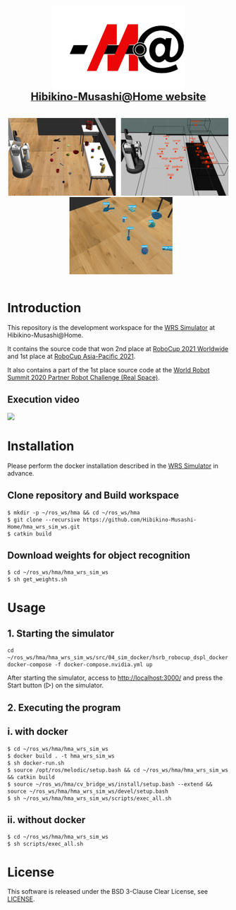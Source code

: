 <div align="center">
  <img src="resources/hma_logo.png" width="300"/>
  <div align="center">
    <a href="https://www.brain.kyutech.ac.jp/~hma/">
      <b><font size="5">Hibikino-Musashi@Home website</font></b>
    </a>
  </div><br><br>
  <img src="resources/mapping.png" width="500"/>&nbsp;&nbsp;
  <img src="resources/yolact.gif" width="234"/>
</div>
<br>

# Introduction
This repository is the development workspace for the [WRS Simulator](https://github.com/hsr-project/tmc_wrs_docker) at Hibikino-Musashi@Home.

It contains the source code that won 2nd place at [RoboCup 2021 Worldwide](https://athome.robocup.org/rc2021/) and 1st place at [RoboCup Asia-Pacific 2021](https://robocupap.org/robocuphome/).

It also contains a part of the 1st place source code at the [World Robot Summit 2020 Partner Robot Challenge (Real Space)](https://wrs.nedo.go.jp/wrs2020/challenge/service/partner.html).

## Execution video
[![](https://img.youtube.com/vi/DRKtSZEgaNQ/0.jpg)](https://www.youtube.com/watch?v=DRKtSZEgaNQ)

# Installation
Please perform the docker installation described in the [WRS Simulator](https://github.com/hsr-project/tmc_wrs_docker) in advance.

## Clone repository and Build workspace
```
$ mkdir -p ~/ros_ws/hma && cd ~/ros_ws/hma
$ git clone --recursive https://github.com/Hibikino-Musashi-Home/hma_wrs_sim_ws.git
$ catkin build
```

## Download weights for object recognition 
```
$ cd ~/ros_ws/hma/hma_wrs_sim_ws
$ sh get_weights.sh
```

# Usage
## 1. Starting the simulator
```
cd ~/ros_ws/hma/hma_wrs_sim_ws/src/04_sim_docker/hsrb_robocup_dspl_docker
docker-compose -f docker-compose.nvidia.yml up
```
After starting the simulator, access to [http://localhost:3000/](http://localhost:3000/) and press the Start button (▷) on the simulator.

## 2. Executing the program
## i. with docker
```
$ cd ~/ros_ws/hma/hma_wrs_sim_ws
$ docker build . -t hma_wrs_sim_ws
$ sh docker-run.sh
$ source /opt/ros/melodic/setup.bash && cd ~/ros_ws/hma/hma_wrs_sim_ws && catkin build
$ source ~/ros_ws/hma/cv_bridge_ws/install/setup.bash --extend && source ~/ros_ws/hma/hma_wrs_sim_ws/devel/setup.bash
$ sh ~/ros_ws/hma/hma_wrs_sim_ws/scripts/exec_all.sh
```

## ii. without docker
```
$ cd ~/ros_ws/hma/hma_wrs_sim_ws
$ sh scripts/exec_all.sh
```

# License
This software is released under the BSD 3-Clause Clear License, see [LICENSE](https://github.com/Hibikino-Musashi-Home/hma_wrs_sim_ws/blob/master/LICENSE).